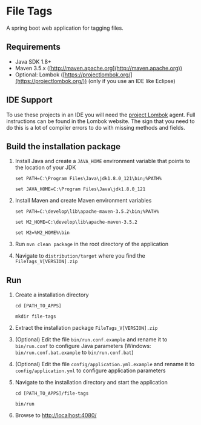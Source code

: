 File Tags
=========

A spring boot web application for tagging files.


Requirements
------------

* Java SDK 1.8+
* Maven 3.5.x ([http://maven.apache.org](http://maven.apache.org))
* Optional: Lombok ([https://projectlombok.org/](https://projectlombok.org/)) (only if you use an IDE like Eclipse)


IDE Support
-----------

To use these projects in an IDE you will need the [project Lombok](https://projectlombok.org/) agent. Full instructions can be found in the Lombok website. The sign that you need to do this is a lot of compiler errors to do with missing methods and fields.


Build the installation package
------------------------------

1. Install Java and create a `JAVA_HOME` environment variable that points to the location of your JDK

	`set PATH=C:\Program Files\Java\jdk1.8.0_121\bin;%PATH%`

	`set JAVA_HOME=C:\Program Files\Java\jdk1.8.0_121`

2. Install Maven and create Maven environment variables

	`set PATH=C:\develop\lib\apache-maven-3.5.2\bin;%PATH%`

	`set M2_HOME=C:\develop\lib\apache-maven-3.5.2`

	`set M2=%M2_HOME%\bin`

3. Run `mvn clean package` in the root directory of the application

4. Navigate to `distribution/target` where you find the `FileTags_V[VERSION].zip`


Run
---

1. Create a installation directory

	`cd [PATH_TO_APPS]`

	`mkdir file-tags`

2. Extract the installation package `FileTags_V[VERSION].zip`

3. (Optional) Edit the file `bin/run.conf.example` and rename it to `bin/run.conf` to configure Java parameters (Windows: `bin/run.conf.bat.example` to `bin/run.conf.bat`)

4. (Optional) Edit the file `config/application.yml.example` and rename it to `config/application.yml` to configure application parameters

5. Navigate to the installation directory and start the application

	`cd [PATH_TO_APPS]/file-tags`

	`bin/run`

6. Browse to [http://localhost:4080/](http://localhost:4080/)

